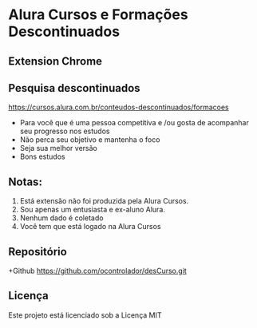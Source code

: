 # Alura Cursos e Formações Descontinuados

## Extension Chrome

## Pesquisa descontinuados

<https://cursos.alura.com.br/conteudos-descontinuados/formacoes>

+ Para você que é uma pessoa competitiva e /ou gosta de acompanhar seu progresso nos estudos
+ Não perca seu objetivo e mantenha o foco
+ Seja sua melhor versão
+ Bons estudos

## Notas: 

1. Está extensão não foi produzida pela Alura Cursos. 
2. Sou apenas um entusiasta e ex-aluno Alura.
3. Nenhum dado é coletado
4. Você tem que está logado na Alura Cursos

## Repositório

+Github https://github.com/ocontrolador/desCurso.git

## Licença

Este projeto está licenciado sob a Licença MIT

